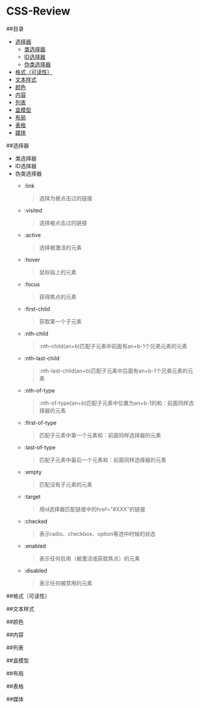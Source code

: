 # CSS-Review
##目录
 * [选择器](#选择器)
   * [类选择器](*类选择器)
   * [ID选择器](*ID选择器)
   * [伪类选择器](*伪类选择器)
 * [格式（可读性）](#格式（可读性）)
 * [文本样式](#文本样式)
 * [颜色](#颜色)
 * [内容](#内容)
 * [列表](#列表)
 * [盒模型](#盒模型)
 * [布局](#布局)
 * [表格](#表格)
 * [媒体](#媒体)

##选择器
  * 类选择器
  * ID选择器
  * 伪类选择器
    + :link
    
      > 选择为被点击过的链接
    + :visited
     
      > 选择被点击过的链接
    + :active
     
      > 选择被激活的元素
    + :hover
     
      > 鼠标指上的元素
    + :focus
     
      > 获得焦点的元素
    + :first-child
     
      > 获取第一个子元素
    + :nth-child
     
      > :nth-child(an+b)匹配子元素中前面有an+b-1个兄弟元素的元素
    + :nth-last-child
     
      > :nth-last-child(an+b)匹配子元素中后面有an+b-1个兄弟元素的元素
    + :nth-of-type
    
      > :nth-of-type(an+b)匹配子元素中位置为an+b-1的和：前面同样选择器的元素
    + :first-of-type
    
      > 匹配子元素中第一个元素和：前面同样选择器的元素
    + :last-of-type
    
      > 匹配子元素中最后一个元素和：前面同样选择器的元素
    + :empty
    
      > 匹配没有子元素的元素
    + :target
    
      > 用id选择器匹配链接中的href="#XXX"的链接
    + :checked
    
      > 表示radio、checkbox、option等选中时候的状态
    + :enabled
    
      > 表示任何启用（被激活或获取焦点）的元素
    + :disabled
    
      > 表示任何被禁用的元素

##格式（可读性）


##文本样式


##颜色


##内容


##列表


##盒模型


##布局


##表格


##媒体

